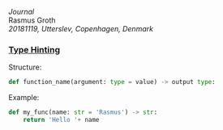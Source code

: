 *Journal*  
Rasmus Groth  
*20181119, Utterslev, Copenhagen, Denmark*

### [Type Hinting](https://docs.python.org/3/library/typing.html)

Structure:
```py
def function_name(argument: type = value) -> output type:
```

Example:
```py
def my_func(name: str = 'Rasmus') -> str:
    return 'Hello '+ name
```
